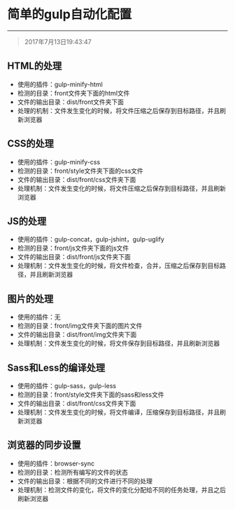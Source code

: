 # 简单的gulp自动化配置

***

> 2017年7月13日19:43:47

## HTML的处理

* 使用的插件：gulp-minify-html
* 检测的目录：front文件夹下面的html文件
* 文件的输出目录：dist/front文件夹下面
* 处理的机制：文件发生变化的时候，将文件压缩之后保存到目标路径，并且刷新浏览器

## CSS的处理

* 使用的插件：gulp-minify-css
* 检测的目录：front/style文件夹下面的css文件
* 文件的输出目录：dist/front/css文件夹下面
* 处理机制：文件发生变化的时候，将文件压缩之后保存到目标路径，并且刷新浏览器

## JS的处理

- 使用的插件：gulp-concat，gulp-jshint，gulp-uglify
- 检测的目录：front/js文件夹下面的js文件
- 文件的输出目录：dist/front/js文件夹下面
- 处理机制：文件发生变化的时候，将文件检查，合并，压缩之后保存到目标路径，并且刷新浏览器

## 图片的处理

- 使用的插件：无
- 检测的目录：front/img文件夹下面的图片文件
- 文件的输出目录：dist/front/img文件夹下面
- 处理机制：文件发生变化的时候，将文件保存到目标路径，并且刷新浏览器

## Sass和Less的编译处理

- 使用的插件：gulp-sass，gulp-less
- 检测的目录：front/style文件夹下面的sass和less文件
- 文件的输出目录：dist/front/css文件夹下面
- 处理机制：文件发生变化的时候，将文件编译，压缩保存到目标路径，并且刷新浏览器

## 浏览器的同步设置

- 使用的插件：browser-sync
- 检测的目录：检测所有编写的文件的状态
- 文件的输出目录：根据不同的文件进行不同的处理
- 处理机制：检测文件的变化，将文件的变化分配给不同的任务处理，并且之后刷新浏览器

